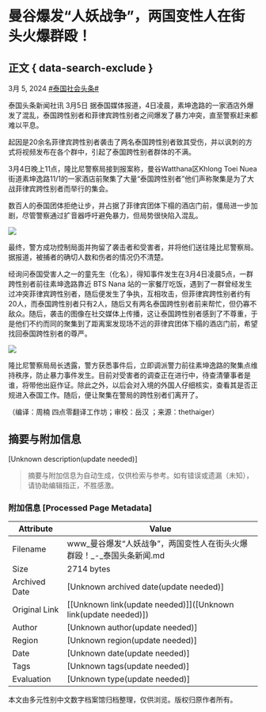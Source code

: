 # 曼谷爆发“人妖战争”，两国变性人在街头火爆群殴！

## 正文 { data-search-exclude }


3月 5, 2024 [#泰国社会头条#](https://www.thaiheadlines.com/tag/%e6%b3%b0%e5%9b%bd%e5%a4%b4%e6%9d%a1%e6%96%b0%e9%97%bb-%e6%b3%b0%e5%9b%bd%e7%a4%be%e4%bc%9a%e5%a4%b4%e6%9d%a1/)

泰国头条新闻社讯 3月5日 据泰国媒体报道，4日凌晨，素坤逸路的一家酒店外爆发了混乱，泰国跨性别者和菲律宾跨性别者之间爆发了暴力冲突，直至警察赶来都难以平息。

起因是20余名菲律宾跨性别者袭击了两名泰国跨性别者致其受伤，并以讽刺的方式将视频发布在各个群中，引起了泰国跨性别者群体的不满。

3月4日晚上11点，隆比尼警察局接到报案称，曼谷Watthana区Khlong Toei Nuea街道素坤逸路11/1的一家酒店前聚集了大量“泰国跨性别者”他们声称聚集是为了大战菲律宾跨性别者而举行的集会。

数百人的泰国团体拒绝让步，并占据了菲律宾团体下榻的酒店门前，僵局进一步加剧，尽管警察通过扩音器呼吁避免暴力，但局势很快陷入混乱。

![](https://www.thaiheadlines.com/wp-content/uploads/2024/03/WeChat截图_20240305113932.jpg)

最终，警方成功控制局面并拘留了袭击者和受害者，并将他们送往隆比尼警察局。据报道，被捕者的确切人数和伤者的情况仍不清楚。

经询问泰国受害人之一的童先生（化名），得知事件发生在3月4日凌晨5点，一群跨性别者前往素坤逸路靠近 BTS Nana 站的一家餐厅吃饭，遇到了一群曾经发生过冲突菲律宾跨性别者，随后便发生了争执，互相攻击，但菲律宾跨性别者约有20人，而泰国跨性别者只有2人，随后又有两名泰国跨性别者前来帮忙，但仍寡不敌众。随后，袭击的图像在社交媒体上传播，这让泰国跨性别者感到了不尊重，于是他们不约而同的聚集到了距离案发现场不远的菲律宾团体下榻的酒店门前，希望找回泰国跨性别者的尊严。

![](https://www.thaiheadlines.com/wp-content/uploads/2024/03/WeChat截图_20240305113920.jpg)

隆比尼警察局局长透露，警方获悉事件后，立即调派警力前往素坤逸路的聚集点维持秩序，防止暴力事件发生。目前对受害者的调查正在进行中，待查清肇事者是谁，将带他出庭作证。除此之外，以后会对入境的外国人仔细核实，查看其是否正规进入泰国工作。随后，便让聚集在警局的跨性别者们离开了。

（编译：周楠 四点零翻译工作坊；审校：岳汉 ；来源：thethaiger）
<!-- tcd_original_link https://www.thaiheadlines.com/147505/ -->


## 摘要与附加信息

<!-- tcd_abstract -->
[Unknown description(update needed)]
<!-- tcd_abstract_end -->

> 摘要与附加信息为自动生成，仅供检索与参考。如有错误或遗漏（未知），请协助编辑指正，不胜感激。

### 附加信息 [Processed Page Metadata]

| Attribute       | Value                                  |
|-----------------|----------------------------------------|
| Filename        | www_曼谷爆发“人妖战争”，两国变性人在街头火爆群殴！_-_泰国头条新闻.md                             |
| Size            | 2714 bytes                           |
| Archived Date   | [Unknown archived date(update needed)]                             |
| Original Link   | [[Unknown link(update needed)]]([Unknown link(update needed)])                       |
| Author          | [Unknown author(update needed)]                               |
| Region          | [Unknown region(update needed)]                               |
| Date            | [Unknown date(update needed)]                                 |
| Tags            | [Unknown tags(update needed)]                                 |
| Evaluation            | [Unknown type(update needed)]                                 |
<!-- tcd_table_end -->

本文由多元性别中文数字档案馆归档整理，仅供浏览。版权归原作者所有。
